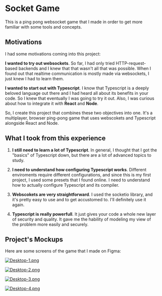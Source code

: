 # Socket Game

This is a ping pong websocket game that I made in order to get more familiar with some tools and concepts.

## Motivations

I had some motivations coming into this project:

**I wanted to try out websockets**. So far, I had only tried HTTP-request-based backends and I knew that that wasn't all that was possible. When I found out that realtime communication is mostly made via websockets, I just knew I had to learn them.

**I wanted to start out with Typescript**. I know that Typescript is a deeply beloved language out there and I had heard all about its benefits in your code. So I knew that eventually I was going to try it out. Also, I was curious about how to integrate it with **React** and **Node**.

So, I create this project that combines these two objectives into one. It's a multiplayer, browser ping-pong game that uses webscokets and Typescript alongside React and Node.

## What I took from this experience

1. **I still need to learn a lot of Typescript**. In general, I thought that I got the "basics" of Typescript down, but there are a lot of advanced topics to study.

2. **I need to understand how configuring Typescript works**. Different enviroments require different configurations, and since this is my first project, I used some presets that I found online. I need to understand how to actually configure Typescript and its compiler.

3. **Webscokets are very straightforward**. I used the socketio library, and it's pretty easy to use and to get accustomed to. I'll definitely use it again.

4. **Typescript is really powerfull**. It just gives your code a whole new layer of security and quality. It gave me the hability of modeling my view of the problem more easily and securely.

## Project's Mockups

Here are some screens of the game that I made on Figma:

[![Desktop-1.png](https://i.postimg.cc/sXpnwzvv/Desktop-1.png)](https://postimg.cc/62pLpDVX)

[![Desktop-2.png](https://i.postimg.cc/Zn4wQQdj/Desktop-2.png)](https://postimg.cc/5YK5YnpF)

[![Desktop-3.png](https://i.postimg.cc/SRdgbGL4/Desktop-3.png)](https://postimg.cc/gLwVv8Bt)

[![Desktop-4.png](https://i.postimg.cc/DfPjG79N/Desktop-4.png)](https://postimg.cc/qggxVHMc)
